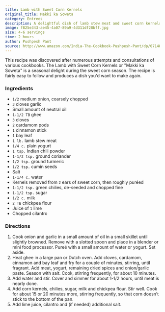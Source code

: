 ```yaml
---
title: Lamb with Sweet Corn Kernels
original_title: Makki ka Soweta
category: Entrees
description: A delightful dish of lamb stew meat and sweet corn kernels, seasoned with a variety of spices. Perfect for sweet corn season.
image: f825e343-ae45-4a07-89a9-4d311df28bff.jpg
size: 4-6 servings
time: 2 hours
author: Pushpesh Pant
source: http://www.amazon.com/India-The-Cookbook-Pushpesh-Pant/dp/0714859028
---
```


This recipe was discovered after numerous attempts and consultations of various cookbooks. The Lamb with Sweet Corn Kernels or "Makki ka Soweta" is a seasonal delight during the sweet corn season. The recipe is fairly easy to follow and produces a dish you'd want to make again.

### Ingredients

* `1/2` medium onion, coarsely chopped
* `3` cloves garlic
* Small amount of neutral oil
* `1-1/2 TB` ghee
* `3` cloves
* `2` cardamom pods
* `1` cinnamon stick
* `1` bay leaf
* `1 lb.` lamb stew meat
* `1/4 c.` plain yogurt
* `1 tsp.` Indian chili powder
* `1-1/2 tsp.` ground coriander
* `1/2 tsp.` ground turmeric
* `1/2 tsp.` cumin seeds
* Salt
* `1-1/4 c.` water
* Kernels removed from `2` ears of sweet corn, then roughly puréed
* `1-1/2 tsp.` green chilies, de-seeded and chopped fine
* `1-1/2 tsp.` sugar
* `1/2 c.` milk
* `2 TB` chickpea flour
* Juice of `1` lime
* Chopped cilantro

### Directions

1. Cook onion and garlic in a small amount of oil in a small skillet until slightly browned. Remove with a slotted spoon and place in a blender or mini food processor. Pureé with a small amount of water or yogurt. Set aside.
2. Heat ghee in a large pan or Dutch oven. Add cloves, cardamom, cinnamon and bay leaf and fry for a couple of minutes, stirring, until fragrant. Add meat, yogurt, remaining dried spices and onion/garlic paste. Season with salt. Cook, stirring frequently, for about 10 minutes.
3. Add water and stir. Cover and simmer for about 1-1/2 hours, until meat is nearly done.
4. Add corn kernels, chilies, sugar, milk and chickpea flour. Stir well. Cook for about 15 or 20 minutes more, stirring frequently, so that corn doesn’t stick to the bottom of the pan.
5. Add lime juice, cilantro and (if needed) additional salt.